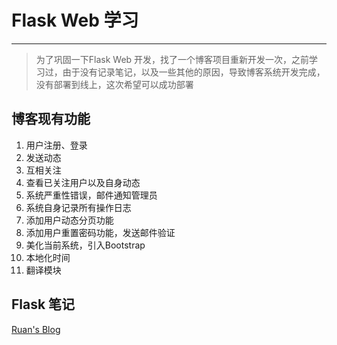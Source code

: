# Flask Web 学习
---
> 为了巩固一下Flask Web 开发，找了一个博客项目重新开发一次，之前学习过，由于没有记录笔记，以及一些其他的原因，导致博客系统开发完成，没有部署到线上，这次希望可以成功部署 

## 博客现有功能
1. 用户注册、登录
2. 发送动态
3. 互相关注
4. 查看已关注用户以及自身动态
5. 系统严重性错误，邮件通知管理员
6. 系统自身记录所有操作日志
7. 添加用户动态分页功能
8. 添加用户重置密码功能，发送邮件验证
9. 美化当前系统，引入Bootstrap
10. 本地化时间
11. 翻译模块

## Flask 笔记
[Ruan's Blog](https://wuhaaaaa.github.io/)

